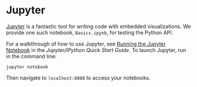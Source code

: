 # Jupyter

[Jupyter](https://jupyter.org) is a fantastic tool for writing code with 
embedded visualizations. We provide one such notebook, `Basics.ipynb`, for 
testing the Python API. 

For a walkthrough of how to use Jupyter, see
[Running the Jupyter Notebook](http://jupyter-notebook-beginner-guide.readthedocs.io/en/latest/execute.html)
in the _Jupyter/IPython Quick Start Guide_. To launch Jupyter, run in the command line:

`jupyter notebook`

Then navigate to `localhost:8888` to access your notebooks.
